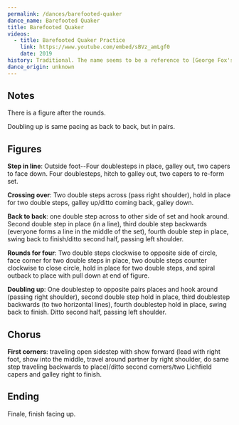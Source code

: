 ```yaml
---
permalink: /dances/barefooted-quaker
dance_name: Barefooted Quaker
title: Barefooted Quaker
videos:
  - title: Barefooted Quaker Practice
    link: https://www.youtube.com/embed/sBVz_amLgf0
    date: 2019
history: Traditional. The name seems to be a reference to [George Fox's shoeless denunciation of Lichfield in 1651](https://staffsquakers.org/history-of-quakers-in-staffordshire/george-fox-in-lichfield-in-1651/).
dance_origin: unknown
---
```

## Notes

There is a figure after the rounds.

Doubling up is same pacing as back to back, but in pairs.

## Figures

**Step in line**:
Outside foot--Four doublesteps in place, galley
out, two capers to face down. Four doublesteps,
hitch to galley out, two capers to re-form set.


**Crossing over**:
Two double steps across (pass right shoulder),
hold in place for two double steps, galley
up/ditto coming back, galley down.


**Back to back**:
one double step across to other side of set and
hook around.  Second double step in place (in a
line), third double step backwards (everyone forms
a line in the middle of the set), fourth double
step in place, swing back to finish/ditto second
half, passing left shoulder.


**Rounds for four**:
Two double steps clockwise to opposite side of
circle, face corner for two double steps in place,
two double steps counter clockwise to close
circle, hold in place for two double steps, and
spiral outback to place with pull down at end of
figure.


**Doubling up**:
One doublestep to opposite pairs places and hook
around (passing right shoulder), second double
step hold in place, third doublestep backwards (to
two horizontal lines), fourth doublestep hold in
place, swing back to finish. Ditto second half,
passing left shoulder.

## Chorus

**First corners**: traveling open sidestep with show
forward (lead with right foot, show into the
middle, travel around partner by right shoulder,
do same step traveling backwards to place)/ditto
second corners/two Lichfield capers and galley
right to finish.

## Ending

Finale, finish facing up.
